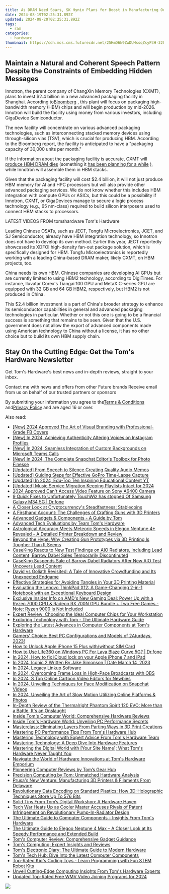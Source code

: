 ```yaml
---
title: As DRAM Need Soars, SK Hynix Plans for Boost in Manufacturing Output
date: 2024-08-19T02:25:31.892Z
updated: 2024-08-20T02:25:31.892Z
tags:
  - ram
categories:
  - hardware
thumbnail: https://cdn.mos.cms.futurecdn.net/25HmD6k9ZwDUHssqZsyP3H-320-80.png
---
```


## Maintain a Natural and Coherent Speech Pattern Despite the Constraints of Embedding Hidden Messages

Innotron, the parent company of ChangXin Memory Technologies (CXMT), plans to invest $2.4 billion in a new advanced packaging facility in Shanghai. According to[Bloomberg](https://www.bloomberg.com/news/articles/2024-06-28/parent-of-china-s-cxmt-to-invest-2-4-billion-in-new-chip-plant?srnd=technology-vp) , this plant will focus on packaging high-bandwidth memory (HBM) chips and will begin production by mid-2026\. Innotron will build the facility using money from various investors, including GigaDevice Semiconductor.

 The new facility will concentrate on various advanced packaging technologies, such as interconnecting stacked memory devices using through-silicon vias (TSV), which is crucial for producing HBM. According to the Bloomberg report, the facility is anticipated to have a "packaging capacity of 30,000 units per month."

 If the information about the packaging facility is accurate, CXMT will [produce HBM DRAM dies](https://tools.techidaily.com) (something it [has been planning for a while](https://tools.techidaily.com) ), while Innotron will assemble them in HBM stacks.

 Given that the packaging facility will cost $2.4 billion, it will not just produce HBM memory for AI and HPC processors but will also provide other advanced packaging services. We do not know whether this includes HBM integration with compute GPUs or ASICs, but this could be a possibility if Innotron, CXMT, or GigaDevices manage to secure a logic process technology (e.g., 65 nm-class) required to build silicon interposers used to connect HBM stacks to processors.

 LATEST VIDEOS FROM tomshardware Tom's Hardware

 Leading Chinese OSATs, such as JECT, Tongfu Microelectronics, JCET, and SJ Semiconductor, already have HBM integration technology, so Innotron does not have to develop its own method. Earlier this year, JECT reportedly showcased its XDFOI high-density fan-out package solution, which is specifically designed for HBM. Tongfu Microelectronics is reportedly working with a leading China-based DRAM maker, likely CXMT, on HBM projects, too.

 China needs its own HBM. Chinese companies are developing AI GPUs but are currently limited to using HBM2 technology, according to DigiTimes. For instance, Iluvatar Corex's Tiangai 100 GPU and MetaX C-series GPU are equipped with 32 GB and 64 GB HBM2, respectively, but HBM2 is not produced in China.

 This $2.4 billion investment is a part of China's broader strategy to enhance its semiconductor capabilities in general and advanced packaging technologies in particular. Whether or not this one is going to be a financial success is something that remains to be seen. Given that the U.S. government does not allow the export of advanced components made using American technology to China without a license, it has no other choice but to build its own HBM supply chain.

## Stay On the Cutting Edge: Get the Tom's Hardware Newsletter

 Get Tom's Hardware's best news and in-depth reviews, straight to your inbox.

 Contact me with news and offers from other Future brands  Receive email from us on behalf of our trusted partners or sponsors

 By submitting your information you agree to the[Terms & Conditions](https://futureplc.com/terms-conditions/) and[Privacy Policy](https://futureplc.com/privacy-policy/) and are aged 16 or over.

<ins class="adsbygoogle"
     style="display:block"
     data-ad-format="autorelaxed"
     data-ad-client="ca-pub-7571918770474297"
     data-ad-slot="1223367746"></ins>



<ins class="adsbygoogle"
     style="display:block"
     data-ad-client="ca-pub-7571918770474297"
     data-ad-slot="8358498916"
     data-ad-format="auto"
     data-full-width-responsive="true"></ins>

<span class="atpl-alsoreadstyle">Also read:</span>
<div><ul>
<li><a href="https://facebook-videos.techidaily.com/new-2024-approved-the-art-of-visual-branding-with-professional-grade-fb-covers/"><u>[New] 2024 Approved  The Art of Visual Branding with Professional-Grade FB Covers</u></a></li>
<li><a href="https://instagram-video-files.techidaily.com/new-in-2024-achieving-authenticity-altering-voices-on-instagram-profiles/"><u>[New] In 2024, Achieving Authenticity  Altering Voices on Instagram Profiles</u></a></li>
<li><a href="https://screen-activity-recording.techidaily.com/new-in-2024-seamless-integration-of-custom-backgrounds-on-microsoft-teams-calls/"><u>[New] In 2024, Seamless Integration of Custom Backgrounds on Microsoft Teams Calls</u></a></li>
<li><a href="https://snapchat-videos.techidaily.com/new-in-2024-the-complete-snapchat-editors-toolbox-for-photo-finesse/"><u>[New] In 2024, The Complete Snapchat Editor's Toolbox for Photo Finesse</u></a></li>
<li><a href="https://some-knowledge.techidaily.com/updated-from-speech-to-silence-creating-quality-audio-memos/"><u>[Updated] From Speech to Silence  Creating Quality Audio Memos</u></a></li>
<li><a href="https://some-techniques.techidaily.com/updated-guiding-steps-for-effective-gopro-time-lapse-capture/"><u>[Updated] Guiding Steps for Effective GoPro Time-Lapse Capture</u></a></li>
<li><a href="https://facebook-record-videos.techidaily.com/updated-in-2024-edu-top-ten-inspiring-educational-content-yt/"><u>[Updated] In 2024, Edu-Top Ten  Inspiring Educational Content YT</u></a></li>
<li><a href="https://fox-cloud.techidaily.com/updated-music-service-migration-keeping-playlists-intact-for-2024/"><u>[Updated] Music Service Migration  Keeping Playlists Intact for 2024</u></a></li>
<li><a href="https://article-helps.techidaily.com/2024-approved-cant-access-video-feature-on-sony-a6400-camera/"><u>2024 Approved  Can't Access Video Feature on Sony A6400 Camera</u></a></li>
<li><a href="https://howto.techidaily.com/9-quick-fixes-to-unfortunately-touchwiz-has-stopped-of-samsung-galaxy-m34-5g-drfone-by-drfone-fix-android-problems-fix-android-problems/"><u>9 Quick Fixes to Unfortunately TouchWiz has stopped Of Samsung Galaxy M34 5G | Dr.fone</u></a></li>
<li><a href="https://facebook.techidaily.com/a-closer-look-at-cryptocurrencys-steadfastness-stablecoins/"><u>A Closer Look at Cryptocurrency's Steadfastness: Stablecoins</u></a></li>
<li><a href="https://hardware-tips.techidaily.com/a-firsthand-account-the-challenges-of-crafting-guns-with-3d-printers/"><u>A Firsthand Account: The Challenges of Crafting Guns with 3D Printers</u></a></li>
<li><a href="https://hardware-tips.techidaily.com/advanced-gadgets-and-components-a-guide-by-tom/"><u>Advanced Gadgets & Components - A Guide by Tom</u></a></li>
<li><a href="https://hardware-tips.techidaily.com/advanced-tech-evaluations-by-team-toms-hardware/"><u>Advanced Tech Evaluations by Team Tom's Hardware</u></a></li>
<li><a href="https://hardware-tips.techidaily.com/astrological-accuracy-meets-meteoric-speeds-in-elegoo-neptune-4plus-revealed-a-detailed-printer-breakdown-and-review/"><u>Astrological Accuracy Meets Meteoric Speeds in Elegoo Neptune 4+ Revealed - A Detailed Printer Breakdown and Review</u></a></li>
<li><a href="https://hardware-tips.techidaily.com/beyond-the-hype-why-creating-gun-prototypes-via-3d-printing-is-tougher-than-it-seems/"><u>Beyond the Hype: Why Creating Gun Prototypes via 3D Printing Is Tougher Than It Seems</u></a></li>
<li><a href="https://hardware-tips.techidaily.com/caseking-reacts-to-new-test-findings-on-aio-radiators-including-lead-content-barrow-dabel-sales-temporarily-discontinuted/"><u>CaseKing Reacts to New Test Findings on AIO Radiators, Including Lead Content; Barrow Dabel Sales Temporarily Discontinuted</u></a></li>
<li><a href="https://hardware-tips.techidaily.com/caseking-suspends-sale-of-barrow-dabel-radiators-after-new-aio-test-uncovers-lead-content/"><u>CaseKing Suspends Sale of Barrow Dabel Radiators After New AIO Test Uncovers Lead Content</u></a></li>
<li><a href="https://hardware-tips.techidaily.com/david-vs-goliath-revisited-a-tale-of-innovative-crowdfunding-and-its-unexpected-endgame/"><u>David vs Goliath Revisited: A Tale of Innovative Crowdfunding and Its Unexpected Endgame</u></a></li>
<li><a href="https://hardware-tips.techidaily.com/effective-strategies-for-avoiding-tangles-in-your-3d-printing-material/"><u>Effective Strategies for Avoiding Tangles in Your 3D Printing Material</u></a></li>
<li><a href="https://hardware-tips.techidaily.com/evaluating-the-lenovo-thinkpad-x12-a-game-changing-2-in-1-notebook-with-an-exceptional-keyboard-design/"><u>Evaluating the Lenovo ThinkPad X12: A Game-Changing 2-in-1 Notebook with an Exceptional Keyboard Design</u></a></li>
<li><a href="https://hardware-tips.techidaily.com/exclusive-insider-info-on-amds-new-gaming-deal-power-up-with-a-ryzen-7000-cpu-and-radeon-rx-700n-gpu-bundle-plus-two-free-games-note-ryzen-9000-is-not-inclu35/"><u>Exclusive Insider Info on AMD's New Gaming Deal: Power Up with a Ryzen 7000 CPU & Radeon RX 700N GPU Bundle + Two Free Games - Note: Ryzen 9000 Is Not Included</u></a></li>
<li><a href="https://hardware-tips.techidaily.com/expert-review-choosing-the-ideal-computer-chips-for-your-workstation/"><u>Expert Review: Choosing the Ideal Computer Chips for Your Workstation</u></a></li>
<li><a href="https://hardware-tips.techidaily.com/exploring-technology-with-tom-the-ultimate-hardware-guide/"><u>Exploring Technology with Tom - The Ultimate Hardware Guide</u></a></li>
<li><a href="https://hardware-tips.techidaily.com/exploring-the-latest-advances-in-computer-components-at-toms-hardware/"><u>Exploring the Latest Advances in Computer Components at Tom's Hardware</u></a></li>
<li><a href="https://hardware-tips.techidaily.com/gamers-choice-best-pc-configurations-and-models-of-2aturdays-2023/"><u>Gamers' Choice: Best PC Configurations and Models of 2Aturdays, 2023!</u></a></li>
<li><a href="https://sim-unlock.techidaily.com/how-to-unlock-apple-iphone-15-plus-withwithout-sim-card-by-drfone-ios/"><u>How to Unlock Apple iPhone 15 Plus with/without SIM Card</u></a></li>
<li><a href="https://change-location.techidaily.com/how-to-use-life360-on-windows-pc-for-lava-blaze-curve-5g-drfone-by-drfone-virtual-android/"><u>How to Use Life360 on Windows PC For Lava Blaze Curve 5G? | Dr.fone</u></a></li>
<li><a href="https://activate-lock.techidaily.com/in-2024-how-to-fix-icloud-lock-on-your-apple-iphone-7-and-ipad-by-drfone-ios/"><u>In 2024, How to fix iCloud lock on your Apple iPhone 7 and iPad</u></a></li>
<li><a href="https://article-files.techidaily.com/in-2024-iconic-2-written-by-jake-simonson-date-march-14-2023/"><u>In 2024, Iconic 2 Written By  Jake Simonson | Date  March 14, 2023</u></a></li>
<li><a href="https://screen-capture.techidaily.com/in-2024-legacy-linkup-software/"><u>In 2024, Legacy Linkup Software</u></a></li>
<li><a href="https://visual-screen-recording.techidaily.com/in-2024-overcoming-frame-loss-in-high-pace-broadcasts-with-obs/"><u>In 2024, Overcoming Frame Loss in High-Pace Broadcasts with OBS</u></a></li>
<li><a href="https://smart-video-editing.techidaily.com/in-2024-s-top-online-cartoon-video-editors-for-newbies/"><u>In 2024, S Top Online Cartoon Video Editors for Newbies</u></a></li>
<li><a href="https://some-guidance.techidaily.com/in-2024-unveiling-techniques-for-pace-modification-on-snapchat-videos/"><u>In 2024, Unveiling Techniques for Pace Modification on Snapchat Videos</u></a></li>
<li><a href="https://some-skills.techidaily.com/in-2024-unveiling-the-art-of-slow-motion-utilizing-online-platforms-and-photos/"><u>In 2024, Unveiling the Art of Slow Motion  Utilizing Online Platforms & Photos</u></a></li>
<li><a href="https://hardware-tips.techidaily.com/in-depth-review-of-the-thermalright-phantom-spirit-120-evo-more-than-a-battle-its-an-onslaught/"><u>In-Depth Review of the Thermalright Phantom Spirit 120 EVO: More than a Battle, It's an Onslaught</u></a></li>
<li><a href="https://hardware-tips.techidaily.com/inside-toms-computer-world-comprehensive-hardware-reviews/"><u>Inside Tom's Computer World: Comprehensive Hardware Reviews</u></a></li>
<li><a href="https://hardware-tips.techidaily.com/inside-toms-hardware-world-unveiling-pc-performance-secrets/"><u>Inside Tom's Hardware World: Unveiling PC Performance Secrets</u></a></li>
<li><a href="https://hardware-tips.techidaily.com/masterclass-eliminating-layers-from-parting-ways-in-3d-print-creations/"><u>Masterclass: Eliminating Layers From Parting Ways in 3D Print Creations</u></a></li>
<li><a href="https://hardware-tips.techidaily.com/mastering-pc-performance-tips-from-toms-hardware-hub/"><u>Mastering PC Performance Tips From Tom's Hardware Hub</u></a></li>
<li><a href="https://hardware-tips.techidaily.com/mastering-technology-with-expert-advice-from-toms-hardware-team/"><u>Mastering Technology with Expert Advice From Tom's Hardware Team</u></a></li>
<li><a href="https://hardware-tips.techidaily.com/mastering-technology-a-deep-dive-into-hardware-features/"><u>Mastering Technology: A Deep Dive Into Hardware Features</u></a></li>
<li><a href="https://hardware-tips.techidaily.com/1723125146780-mastering-the-digital-world-with-your-site-name-what-toms-hardware-never-taught-you/"><u>Mastering the Digital World with [Your Site Name]: What Tom's Hardware Never Taught You</u></a></li>
<li><a href="https://hardware-tips.techidaily.com/navigate-the-world-of-hardware-innovations-at-toms-hardware-emporium/"><u>Navigate the World of Hardware Innovations at Tom's Hardware Emporium</u></a></li>
<li><a href="https://hardware-tips.techidaily.com/pioneering-computer-reviews-by-toms-gear-hub/"><u>Pioneering Computer Reviews by Tom’s Gear Hub</u></a></li>
<li><a href="https://hardware-tips.techidaily.com/precision-computing-by-tom-unmatched-hardware-analysis/"><u>Precision Computing by Tom: Unmatched Hardware Analysis</u></a></li>
<li><a href="https://hardware-tips.techidaily.com/prusas-new-venture-manufacturing-3d-printers-and-filaments-from-delaware/"><u>Prusa's New Venture: Manufacturing 3D Printers & Filaments From Delaware</u></a></li>
<li><a href="https://hardware-tips.techidaily.com/revolutionary-data-encoding-on-standard-plastics-how-3d-holographic-techniques-store-up-to-576-bits/"><u>Revolutionary Data Encoding on Standard Plastics: How 3D-Holographic Techniques Store Up To 576 Bits</u></a></li>
<li><a href="https://hardware-tips.techidaily.com/solid-tips-from-toms-digital-workshop-a-hardware-haven/"><u>Solid Tips From Tom’s Digital Workshop: A Hardware Haven</u></a></li>
<li><a href="https://hardware-tips.techidaily.com/tech-war-heats-up-as-cooler-master-accuses-rivals-of-patent-infringement-on-revolutionary-pump-in-radiator-design/"><u>Tech War Heats Up as Cooler Master Accuses Rivals of Patent Infringement on Revolutionary Pump-In-Radiator Design</u></a></li>
<li><a href="https://hardware-tips.techidaily.com/the-ultimate-guide-to-computer-components-insights-from-toms-hardware/"><u>The Ultimate Guide to Computer Components - Insights From Tom's Hardware</u></a></li>
<li><a href="https://hardware-tips.techidaily.com/the-ultimate-guide-to-elegoo-neptune-4-max-a-closer-look-at-its-speedy-performance-and-extended-build/"><u>The Ultimate Guide to Elegoo Neptune 4 Max – A Closer Look at Its Speedy Performance and Extended Build</u></a></li>
<li><a href="https://hardware-tips.techidaily.com/toms-computer-review-comprehensive-gadget-guidance/"><u>Tom's Computer Review: Comprehensive Gadget Guidance</u></a></li>
<li><a href="https://hardware-tips.techidaily.com/toms-computing-expert-insights-and-reviews/"><u>Tom's Computing: Expert Insights and Reviews</u></a></li>
<li><a href="https://hardware-tips.techidaily.com/toms-electronic-diary-the-ultimate-guide-to-modern-hardware/"><u>Tom's Electronic Diary: The Ultimate Guide to Modern Hardware</u></a></li>
<li><a href="https://hardware-tips.techidaily.com/toms-tech-hub-dive-into-the-latest-computer-components/"><u>Tom's Tech Hub: Dive Into the Latest Computer Components</u></a></li>
<li><a href="https://hardware-tips.techidaily.com/top-rated-kids-coding-toys-learn-programming-with-fun-stem-robot-kits/"><u>Top-Rated Kid's Coding Toys - Learn Programming with Fun STEM Robot Kits</u></a></li>
<li><a href="https://hardware-tips.techidaily.com/unveil-cutting-edge-computing-insights-from-toms-hardware-experts/"><u>Unveil Cutting-Edge Computing Insights From Tom's Hardware Experts</u></a></li>
<li><a href="https://smart-video-editing.techidaily.com/updated-top-rated-free-wmv-video-joining-programs-for-2024/"><u>Updated Top-Rated Free WMV Video Joining Programs for 2024</u></a></li>
</ul></div>

<!-- affiliate ads begin -->
<a href="https://store.movavi.com/affiliate.php?ACCOUNT=MOVAVI&AFFILIATE=108875&PATH=https%3A%2F%2Fwww.movavi.com%3FAFFILIATE%3D108875%26RESOURCE%3DMovavi%2BVideo%2BConverter%2BBox"><img src="https://mcusercontent.com/0885a03ded3d480dca9287f12/images/8020c1dc-518e-3bdf-6e7b-e6d1bdf1597b.jpg" border="0"></a>
<!-- affiliate ads end -->